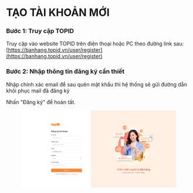 # TẠO TÀI KHOẢN MỚI

### Bước 1: Truy cập TOPID

Truy cập vào website TOPID trên điện thoại hoặc PC theo đường link sau: [https://banhang.topid.vn/user/register](https://banhang.topid.vn/user/register)

### Bước 2: Nhập thông tin đăng ký cần thiết

Nhập chính xác email để sau quên mật khẩu thì hệ thống sẽ gửi đường dẫn khôi phục mail đã đăng ký

Nhấn "Đăng ký" để hoàn tất.

<figure><img src=".gitbook/assets/image (3) (1) (1).png" alt=""><figcaption></figcaption></figure>
